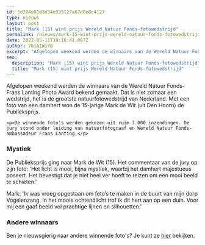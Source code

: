 ```yaml
---
id: 5d304e8103d34e839127a67d8e8c4127
type: nieuws
layout: post
title: "Mark (15) wint prijs Wereld Natuur Fonds-fotowedstrijd"
permalink: /nieuws/mark-15-wint-prijs-wereld-natuur-fonds-fotowedstrijd/
date: 2022-05-11T19:16:41.067Z
author: 7biA1WiYB
excerpt: "Afgelopen weekend werden de winnaars van de Wereld Natuur Fonds-Frans Lanting Photo Award bekend gemaakt. Dat is niet zomaar een wedstrijd, het is de grootste natuurfotowedstrijd van Nederland. Met een foto van een damhert won de 15-jarige Mark de Wit (uit Den Hoorn) de Publieksprijs.  "
seo:
  description: "Mark (15) wint prijs Wereld Natuur Fonds-fotowedstrijd"
  title: "Mark (15) wint prijs Wereld Natuur Fonds-fotowedstrijd"
---
```

Afgelopen weekend werden de winnaars van de Wereld Natuur Fonds-Frans Lanting Photo Award bekend gemaakt. Dat is niet zomaar een wedstrijd, het is de grootste natuurfotowedstrijd van Nederland. Met een foto van een damhert won de 15-jarige Mark de Wit (uit Den Hoorn) de Publieksprijs.  

    <p>De winnende foto's werden gekozen uit ruim 7.000 inzendingen. De jury stond onder leiding van natuurfotograaf en Wereld Natuur Fonds-ambassadeur Frans Lanting.</p>
<h3>Mystiek</h3>
<p>De Publieksprijs ging naar Mark de Wit (15). Het commentaar van de jury op zijn foto: 'Het licht is mooi, bijna mystiek, waarbij het damhert majestueus poseert. Het bevestigt dat je niet heel ver hoeft te reizen om een mooi beeld te schieten.'</p>
<p>Mark: 'Ik was vroeg opgestaan om foto’s te maken in de buurt van mijn dorp Vogelenzang. In het mooie ochtendlicht trof ik dit hert aan op een duin. Voor mij een gaaf beeld vol prachtige lijnen en silhouetten.'</p>
<h3>Andere winnaars</h3>
<p>Ben je nieuwsgierig naar andere winnende foto's? Je kunt ze <a href="https://www.wnf.nl/nieuws/bericht/natuurfotos-met-verhaal-winnen-wwf-frans-lanting-photo-award.htm" target="_blank">hier</a> bekijken.</p>  
